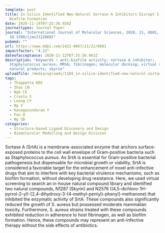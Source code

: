 ```yaml
---
template: post
title: In-Silico Identified New Natural Sortase A Inhibitors Disrupt S. aureus
  Biofilm Formation
date: 2020-11-14T07:25:36.926Z
journaltypes: Journal Paper
journal: "International Journal of Molecular Sciences, 2020, 21, 8601, doi:
  10.3390/ijms21228601"
pubmed: ""
url: https://www.mdpi.com/1422-0067/21/22/8601
impactfactor: "4.21"
dateofacceptance: 2020-11-12T07:25:36.963Z
description: "Keywords : anti-biofilm activity; sortase A inhibitor;
  Staphylococcus aureus; MRSA; fibrinogen; molecular docking; virtual screening;
  natural products; skyrin"
uploadfile: /media/uploads/1169_in-silico-identified-new-natural-sortase.pdf
tags:
  - Thappetta KRV
  - Zhao LN
  - Nge CE
  - Crasta S
  - Leong CY
  - Ng V
  - Kanagasundaram Y
  - Fan H
  - Ng SB
categories:
  - Structure-based Ligand Discovery and Design
  - Biomolecular Modelling and Design Division
---
```

<!--StartFragment-->

Sortase A (SrtA) is a membrane-associated enzyme that anchors surface-exposed proteins to the cell wall envelope of Gram-positive bacteria such as Staphylococcus aureus. As SrtA is essential for Gram-positive bacterial pathogenesis but dispensable for microbial growth or viability, SrtA is considered a favorable target for the enhancement of novel anti-infective drugs that aim to interfere with key bacterial virulence mechanisms, such as biofilm formation, without developing drug resistance. Here, we used virtual screening to search an in-house natural compound library and identified two natural compounds, N1287 (Skyrin) and N2576 ((4,5-dichloro-1H-pyrrol-2-yl)-\[2,4-dihydroxy-3-(4-methyl-pentyl)-phenyl]-methanone) that inhibited the enzymatic activity of SrtA. These compounds also significantly reduced the growth of S. aureus but possessed moderate mammalian toxicity. Furthermore, S. aureus strains treated with these compounds exhibited reduction in adherence to host fibrinogen, as well as biofilm formation. Hence, these compounds may represent an anti-infective therapy without the side effects of antibiotics.

<!--EndFragment-->